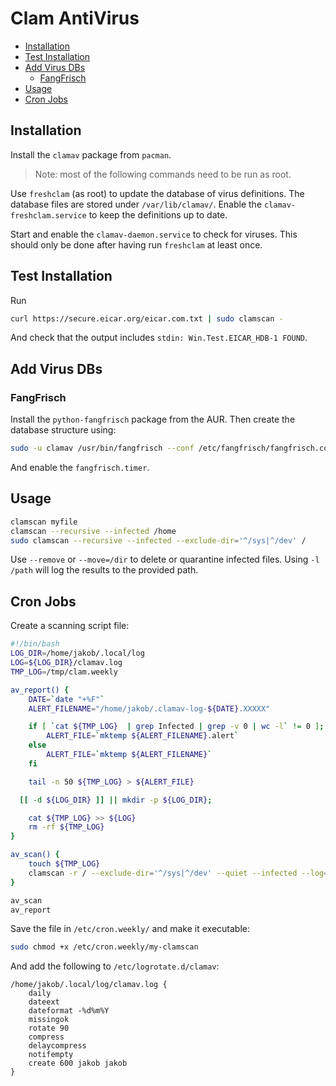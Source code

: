 # Clam AntiVirus

* [Installation](#installation)
* [Test Installation](#test-installation)
* [Add Virus DBs](#add-virus-dbs)
  * [FangFrisch](#fangfrisch)
* [Usage](#usage)
* [Cron Jobs](#cron-jobs)

## Installation

Install the `clamav` package from `pacman`.

> Note: most of the following commands need to be run as root.

Use `freshclam` (as root) to update the database of virus definitions. The database files are stored
under `/var/lib/clamav/`. Enable the `clamav-freshclam.service` to keep the definitions up to date.

Start and enable the `clamav-daemon.service` to check for viruses. This should only be done after
having run `freshclam` at least once.

## Test Installation

Run

```sh
curl https://secure.eicar.org/eicar.com.txt | sudo clamscan -
```

And check that the output includes `stdin: Win.Test.EICAR_HDB-1 FOUND`.

## Add Virus DBs

### FangFrisch

Install the `python-fangfrisch` package from the AUR. Then create the database structure using:

```sh
sudo -u clamav /usr/bin/fangfrisch --conf /etc/fangfrisch/fangfrisch.conf initdb
```

And enable the `fangfrisch.timer`.

## Usage

```sh
clamscan myfile
clamscan --recursive --infected /home
sudo clamscan --recursive --infected --exclude-dir='^/sys|^/dev' /
```

Use `--remove` or `--move=/dir` to delete or quarantine infected files. Using `-l /path` will log
the results to the provided path.

## Cron Jobs

Create a scanning script file:

```bash
#!/bin/bash
LOG_DIR=/home/jakob/.local/log
LOG=${LOG_DIR}/clamav.log
TMP_LOG=/tmp/clam.weekly

av_report() {
	DATE=`date "+%F"`
	ALERT_FILENAME="/home/jakob/.clamav-log-${DATE}.XXXXX"

	if [ `cat ${TMP_LOG}  | grep Infected | grep -v 0 | wc -l` != 0 ]; then
		ALERT_FILE=`mktemp ${ALERT_FILENAME}.alert`
	else
		ALERT_FILE=`mktemp ${ALERT_FILENAME}`
	fi

	tail -n 50 ${TMP_LOG} > ${ALERT_FILE}

  [[ -d ${LOG_DIR} ]] || mkdir -p ${LOG_DIR};

	cat ${TMP_LOG} >> ${LOG}
	rm -rf ${TMP_LOG}
}

av_scan() {
	touch ${TMP_LOG}
	clamscan -r / --exclude-dir='^/sys|^/dev' --quiet --infected --log=${TMP_LOG}
}

av_scan
av_report
```

Save the file in `/etc/cron.weekly/` and make it executable:

```sh
sudo chmod +x /etc/cron.weekly/my-clamscan
```

And add the following to `/etc/logrotate.d/clamav`:

```
/home/jakob/.local/log/clamav.log {
	daily
	dateext
	dateformat -%d%m%Y
	missingok
	rotate 90
	compress
	delaycompress
	notifempty
	create 600 jakob jakob
}
```
